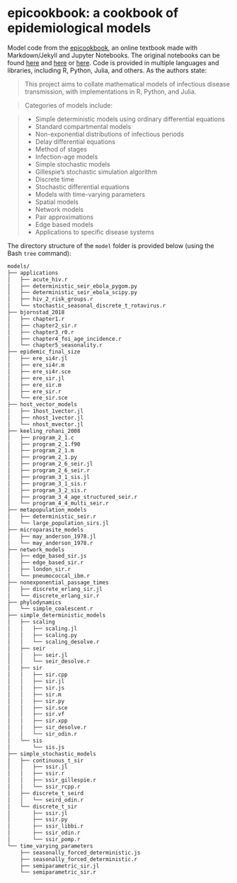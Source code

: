# epicookbook: a cookbook of epidemiological models

Model code from the [epicookbook](http://epirecip.es/epicookbook/), an online textbook made with Markdown/Jekyll and Jupyter Notebooks. The original notebooks can be found [here](https://github.com/epirecipes/epicookbook/tree/master/notebooks) and [here](https://github.com/epirecipes/epicookbook/tree/master/updatedJulia) or [here](https://gke.mybinder.org/v2/gh/epirecipes/epicookbook/master?filepath=notebooks). Code is provided in multiple languages and libraries, including R, Python, Julia, and others. As the authors state:

> This project aims to collate mathematical models of infectious disease transmission, with implementations in R, Python, and Julia.

> Categories of models include:

> * Simple deterministic models using ordinary differential equations
> * Standard compartmental models
> * Non-exponential distributions of infectious periods
> * Delay differential equations
> * Method of stages
> * Infection-age models
> * Simple stochastic models
> * Gillespie’s stochastic simulation algorithm
> * Discrete time
> * Stochastic differential equations
> * Models with time-varying parameters
> * Spatial models
> * Network models
> * Pair approximations
> * Edge based models
> * Applications to specific disease systems

The directory structure of the `model` folder is provided below (using the Bash `tree` command):

```bash
models/
├── applications
│   ├── acute_hiv.r
│   ├── deterministic_seir_ebola_pygom.py
│   ├── deterministic_seir_ebola_scipy.py
│   ├── hiv_2_risk_groups.r
│   └── stochastic_seasonal_discrete_t_rotavirus.r
├── bjornstad_2018
│   ├── chapter1.r
│   ├── chapter2_sir.r
│   ├── chapter3_r0.r
│   ├── chapter4_foi_age_incidence.r
│   └── chapter5_seasonality.r
├── epidemic_final_size
│   ├── ere_si4r.jl
│   ├── ere_si4r.m
│   ├── ere_si4r.sce
│   ├── ere_sir.jl
│   ├── ere_sir.m
│   ├── ere_sir.r
│   └── ere_sir.sce
├── host_vector_models
│   ├── 1host_1vector.jl
│   ├── nhost_1vector.jl
│   └── nhost_mvector.jl
├── keeling_rohani_2008
│   ├── program_2_1.c
│   ├── program_2_1.f90
│   ├── program_2_1.m
│   ├── program_2_1.py
│   ├── program_2_6_seir.jl
│   ├── program_2_6_seir.r
│   ├── program_3_1_sis.jl
│   ├── program_3_1_sis.r
│   ├── program_3_2_sis.r
│   ├── program_3_4_age_structured_seir.r
│   └── program_4_4_multi_seir.r
├── metapopulation_models
│   ├── deterministic_seir.r
│   └── large_population_sirs.jl
├── microparasite_models
│   ├── may_anderson_1978.jl
│   └── may_anderson_1978.r
├── network_models
│   ├── edge_based_sir.js
│   ├── edge_based_sir.r
│   ├── london_sir.r
│   └── pneumococcal_ibm.r
├── nonexponential_passage_times
│   ├── discrete_erlang_sir.jl
│   └── discrete_erlang_sir.r
├── phylodynamics
│   └── simple_coalescent.r
├── simple_deterministic_models
│   ├── scaling
│   │   ├── scaling.jl
│   │   ├── scaling.py
│   │   └── scaling_desolve.r
│   ├── seir
│   │   ├── seir.jl
│   │   └── seir_desolve.r
│   ├── sir
│   │   ├── sir.cpp
│   │   ├── sir.jl
│   │   ├── sir.js
│   │   ├── sir.m
│   │   ├── sir.py
│   │   ├── sir.sce
│   │   ├── sir.vf
│   │   ├── sir.xpp
│   │   ├── sir_desolve.r
│   │   └── sir_odin.r
│   └── sis
│       └── sis.js
├── simple_stochastic_models
│   ├── continuous_t_sir
│   │   ├── ssir.jl
│   │   ├── ssir.r
│   │   ├── ssir_gillespie.r
│   │   └── ssir_rcpp.r
│   ├── discrete_t_seird
│   │   └── seird_odin.r
│   └── discrete_t_sir
│       ├── ssir.jl
│       ├── ssir.py
│       ├── ssir_libbi.r
│       ├── ssir_odin.r
│       └── ssir_pomp.r
└── time_varying_parameters
    ├── seasonally_forced_deterministic.js
    ├── seasonally_forced_deterministic.r
    ├── semiparametric_sir.jl
    └── semiparametric_sir.r
```

